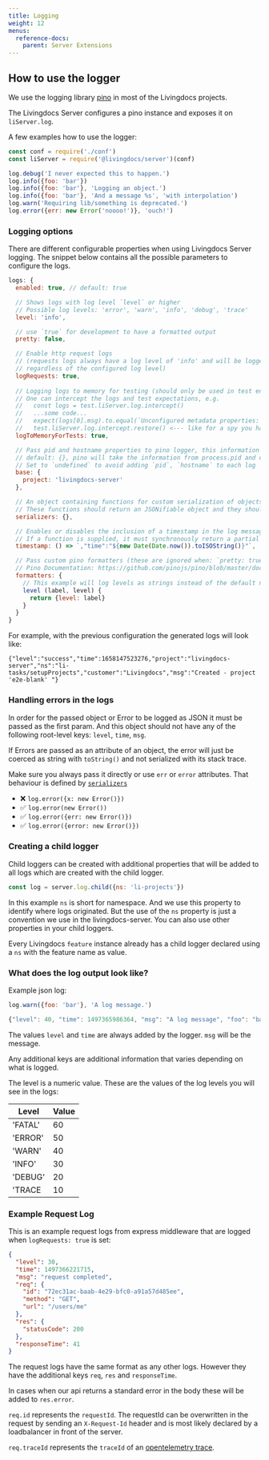 ```yaml
---
title: Logging
weight: 12
menus:
  reference-docs:
    parent: Server Extensions
---
```


## How to use the logger

We use the logging library [pino](https://getpino.io/#/) in most of the Livingdocs projects.

The Livingdocs Server configures a pino instance and exposes it on `liServer.log`.

A few examples how to use the logger:
```js
const conf = require('./conf')
const liServer = require('@livingdocs/server')(conf)

log.debug('I never expected this to happen.')
log.info({foo: 'bar'})
log.info({foo: 'bar'}, 'Logging an object.')
log.info({foo: 'bar'}, 'And a message %s', 'with interpolation')
log.warn('Requiring lib/something is deprecated.')
log.error({err: new Error('noooo!')}, 'ouch!')
```

### Logging options

There are different configurable properties when using Livingdocs Server logging. The snippet below contains all the possible parameters to configure the logs.
``` js
logs: {
  enabled: true, // default: true

  // Shows logs with log level `level` or higher
  // Possible log levels: 'error', 'warn', 'info', 'debug', 'trace'
  level: 'info',

  // use `true` for development to have a formatted output
  pretty: false,

  // Enable http request logs
  // (requests logs always have a log level of 'info' and will be logged
  // regardless of the configured log level)
  logRequests: true,
  
  // Logging logs to memory for testing (should only be used in test environment)
  // One can intercept the logs and test expectations, e.g.
  //   const logs = test.liServer.log.intercept()
  //   ...some code...
  //   expect(logs[0].msg).to.equal(`Unconfigured metadata properties: 'someNewField'`)
  //   test.liServer.log.intercept.restore() <--- like for a spy you have to restore the interception 
  logToMemoryForTests: true,

  // Pass pid and hostname properties to pino logger, this information will be added to each log
  // default: {}, pino will take the information from process.pid and os.hostname
  // Set to `undefined` to avoid adding `pid`, `hostname` to each log
  base: {
    project: 'livingdocs-server'
  },

  // An object containing functions for custom serialization of objects
  // These functions should return an JSONifiable object and they should never throw
  serializers: {},

  // Enables or disables the inclusion of a timestamp in the log message (with `true` or `false`)
  // If a function is supplied, it must synchronously return a partial JSON string representation of the time
  timestamp: () => `,"time":"${new Date(Date.now()).toISOString()}"`,

  // Pass custom pino formatters (these are ignored when: `pretty: true`)
  // Pino Documentation: https://github.com/pinojs/pino/blob/master/docs/api.md#formatters-object
  formatters: {
    // This example will log levels as strings instead of the default numbers
    level (label, level) {
      return {level: label}
    }
  }
}
```

For example, with the previous configuration the generated logs will look like:
```
{"level":"success","time":1658147523276,"project":"livingdocs-server","ns":"li-tasks/setupProjects","customer":"Livingdocs","msg":"Created - project 'e2e-blank' "}
```

### Handling errors in the logs

In order for the passed object or Error to be logged as JSON it must be passed as the first param. And this object should not have any of the following root-level keys: `level`, `time`, `msg`.

If Errors are passed as an attribute of an object,
the error will just be coerced as string with `toString()` and not serialized with its stack trace.

Make sure you always pass it directly or use `err` or `error` attributes. That behaviour is defined by [`serializers`](https://getpino.io/#/docs/api?id=serializers-object)

- ❌ `log.error({x: new Error()})`
- ✅ `log.error(new Error())`
- ✅ `log.error({err: new Error()})`
- ✅ `log.error({error: new Error()})`

### Creating a child logger

Child loggers can be created with additional properties that will be added to
all logs which are created with the child logger.

```js
const log = server.log.child({ns: 'li-projects'})
```

In this example `ns` is short for namespace. And we use this property to identify where logs originated. But the use of the `ns` property is just a convention we
use in the livingdocs-server. You can also use other properties in your child
loggers.

Every Livingdocs `feature` instance already has a child logger declared using a `ns` with the feature name as value.


### What does the log output look like?

Example json log:
```js
log.warn({foo: 'bar'}, 'A log message.')

{"level": 40, "time": 1497365986364, "msg": "A log message", "foo": "bar"}
```

The values `level` and `time` are always added by the logger. `msg` will be the message.

Any additional keys are additional information that varies depending on what is logged.

The level is a numeric value.
These are the values of the log levels you will see in the logs:

Level   | Value
--------|-------
'FATAL' | 60
'ERROR' | 50
'WARN'  | 40
'INFO'  | 30
'DEBUG' | 20
'TRACE  | 10


### Example Request Log

This is an example request logs from express middleware that are logged when
`logRequests: true` is set:

```json
{
  "level": 30,
  "time": 1497366221715,
  "msg": "request completed",
  "req": {
    "id": "72ec31ac-baab-4e29-bfc0-a91a57d485ee",
    "method": "GET",
    "url": "/users/me"
  },
  "res": {
    "statusCode": 200
  },
  "responseTime": 41
}
```

The request logs have the same format as any other logs.
However they have the additional keys `req`, `res` and `responseTime`.

In cases when our api returns a standard error in the body these will be
added to `res.error`.

`req.id` represents the `requestId`. The requestId can be overwritten in the request by
sending an `X-Request-Id` header and is most likely declared by a loadbalancer in front of the server.

`req.traceId` represents the `traceId` of an [opentelemetry trace](https://github.com/open-telemetry/opentelemetry-js).

